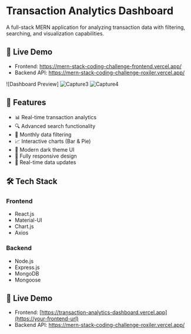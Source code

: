 # Transaction Analytics Dashboard

A full-stack MERN application for analyzing transaction data with filtering, searching, and visualization capabilities.

## 🚀 Live Demo

- Frontend: https://mern-stack-coding-challenge-frontend.vercel.app/
- Backend API: https://mern-stack-coding-challenge-roxiler.vercel.app/

![Dashboard Preview]
![Capture3](https://github.com/user-attachments/assets/6684d152-d233-46c7-9d7b-add7a71a4fa6)
![Capture4](https://github.com/user-attachments/assets/65217e39-2cba-4e1d-be38-86d45e215fae)


## 🌟 Features

- 📊 Real-time transaction analytics
- 🔍 Advanced search functionality
- 📅 Monthly data filtering
- 📈 Interactive charts (Bar & Pie)
- 🌙 Modern dark theme UI
- 📱 Fully responsive design
- 🔄 Real-time data updates

## 🛠️ Tech Stack

### Frontend
- React.js
- Material-UI
- Chart.js
- Axios

### Backend
- Node.js
- Express.js
- MongoDB
- Mongoose

## 🚀 Live Demo

- Frontend: [https://transaction-analytics-dashboard.vercel.app](https://your-frontend-url)
- Backend API: https://mern-stack-coding-challenge-roxiler.vercel.app/
